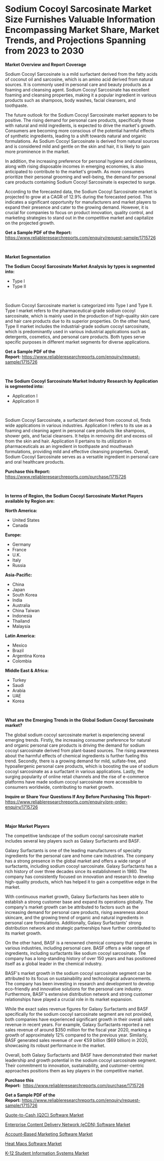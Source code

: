 <p><h1>Sodium Cocoyl Sarcosinate Market Size Furnishes Valuable Information Encompassing Market Share, Market Trends, and Projections Spanning from 2023 to 2030</h1></p><p><strong>Market Overview and Report Coverage</strong></p>
<p><p>Sodium Cocoyl Sarcosinate is a mild surfactant derived from the fatty acids of coconut oil and sarcosine, which is an amino acid derived from natural sources. It is commonly used in personal care and beauty products as a foaming and cleansing agent. Sodium Cocoyl Sarcosinate has excellent foaming and cleansing properties, making it a popular ingredient in various products such as shampoos, body washes, facial cleansers, and toothpaste.</p><p>The future outlook for the Sodium Cocoyl Sarcosinate market appears to be positive. The rising demand for personal care products, specifically those with natural and mild ingredients, is expected to drive the market's growth. Consumers are becoming more conscious of the potential harmful effects of synthetic ingredients, leading to a shift towards natural and organic formulations. As Sodium Cocoyl Sarcosinate is derived from natural sources and is considered mild and gentle on the skin and hair, it is likely to gain more prominence in the market.</p><p>In addition, the increasing preference for personal hygiene and cleanliness, along with rising disposable incomes in emerging economies, is also anticipated to contribute to the market's growth. As more consumers prioritize their personal grooming and well-being, the demand for personal care products containing Sodium Cocoyl Sarcosinate is expected to surge.</p><p>According to the forecasted data, the Sodium Cocoyl Sarcosinate market is projected to grow at a CAGR of 12.9% during the forecasted period. This indicates a significant opportunity for manufacturers and market players to expand their presence and cater to the growing demand. However, it is crucial for companies to focus on product innovation, quality control, and marketing strategies to stand out in the competitive market and capitalize on the projected growth.</p></p>
<p><strong>Get a Sample PDF of the Report:</strong> <a href="https://www.reliableresearchreports.com/enquiry/request-sample/1715726">https://www.reliableresearchreports.com/enquiry/request-sample/1715726</a></p>
<p>&nbsp;</p>
<p><strong>Market Segmentation</strong></p>
<p><strong>The Sodium Cocoyl Sarcosinate Market Analysis by types is segmented into:</strong></p>
<p><ul><li>Type I</li><li>Type II</li></ul></p>
<p>&nbsp;</p>
<p><p>Sodium Cocoyl Sarcosinate market is categorized into Type I and Type II. Type I market refers to the pharmaceutical-grade sodium cocoyl sarcosinate, which is mainly used in the production of high-quality skin care and hair care products due to its superior properties. On the other hand, Type II market includes the industrial-grade sodium cocoyl sarcosinate, which is predominantly used in various industrial applications such as detergents, cosmetics, and personal care products. Both types serve specific purposes in different market segments for diverse applications.</p></p>
<p><strong>Get a Sample PDF of the Report:</strong>&nbsp;<a href="https://www.reliableresearchreports.com/enquiry/request-sample/1715726">https://www.reliableresearchreports.com/enquiry/request-sample/1715726</a></p>
<p>&nbsp;</p>
<p><strong>The Sodium Cocoyl Sarcosinate Market Industry Research by Application is segmented into:</strong></p>
<p><ul><li>Application I</li><li>Application II</li></ul></p>
<p>&nbsp;</p>
<p><p>Sodium Cocoyl Sarcosinate, a surfactant derived from coconut oil, finds wide applications in various industries. Application I refers to its use as a foaming and cleaning agent in personal care products like shampoos, shower gels, and facial cleansers. It helps in removing dirt and excess oil from the skin and hair. Application II pertains to its utilization in pharmaceuticals as an ingredient in toothpaste and mouthwash formulations, providing mild and effective cleansing properties. Overall, Sodium Cocoyl Sarcosinate serves as a versatile ingredient in personal care and oral healthcare products.</p></p>
<p><strong>Purchase this Report:</strong>&nbsp; <a href="https://www.reliableresearchreports.com/purchase/1715726">https://www.reliableresearchreports.com/purchase/1715726</a></p>
<p>&nbsp;</p>
<p><strong>In terms of Region, the Sodium Cocoyl Sarcosinate Market Players available by Region are:</strong></p>
<p>
    <p> <strong> North America: </strong>
        <ul>
            <li>United States</li>
            <li>Canada</li>
        </ul>
        </p> 
    <p> <strong> Europe: </strong>
        <ul>
            <li>Germany</li>
            <li>France</li>
            <li>U.K.</li>
            <li>Italy</li>
            <li>Russia</li>
        </ul>
        </p> 
    <p> <strong> Asia-Pacific: </strong>
        <ul>
            <li>China</li>
            <li>Japan</li>
            <li>South Korea</li>
            <li>India</li>
            <li>Australia</li>
            <li>China Taiwan</li>
            <li>Indonesia</li>
            <li>Thailand</li>
            <li>Malaysia</li>
        </ul>
        </p> 
    <p> <strong> Latin America: </strong>
        <ul>
            <li>Mexico</li>
            <li>Brazil</li>
            <li>Argentina Korea</li>
            <li>Colombia</li>
        </ul>
        </p> 
    <p> <strong> Middle East & Africa: </strong>
        <ul>
            <li>Turkey</li>
            <li>Saudi</li>
            <li>Arabia</li>
            <li>UAE</li>
            <li>Korea</li>
        </ul>
    </p>
    </p>
<p>&nbsp;</p>
<p><strong>What are the Emerging Trends in the Global Sodium Cocoyl Sarcosinate market?</strong></p>
<p><p>The global sodium cocoyl sarcosinate market is experiencing several emerging trends. Firstly, the increasing consumer preference for natural and organic personal care products is driving the demand for sodium cocoyl sarcosinate derived from plant-based sources. The rising awareness about the harmful effects of chemical ingredients is further fueling this trend. Secondly, there is a growing demand for mild, sulfate-free, and hypoallergenic personal care products, which is boosting the use of sodium cocoyl sarcosinate as a surfactant in various applications. Lastly, the surging popularity of online retail channels and the rise of e-commerce platforms have made sodium cocoyl sarcosinate more accessible to consumers worldwide, contributing to market growth.</p></p>
<p><strong>Inquire or Share Your Questions If Any Before Purchasing This Report</strong>- <a href="https://www.reliableresearchreports.com/enquiry/pre-order-enquiry/1715726">https://www.reliableresearchreports.com/enquiry/pre-order-enquiry/1715726</a></p>
<p>&nbsp;</p>
<p><strong>Major Market Players</strong></p>
<p><p>The competitive landscape of the sodium cocoyl sarcosinate market includes several key players such as Galaxy Surfactants and BASF. </p><p>Galaxy Surfactants is one of the leading manufacturers of specialty ingredients for the personal care and home care industries. The company has a strong presence in the global market and offers a wide range of surfactants, including sodium cocoyl sarcosinate. Galaxy Surfactants has a rich history of over three decades since its establishment in 1980. The company has consistently focused on innovation and research to develop high-quality products, which has helped it to gain a competitive edge in the market.</p><p>With continuous market growth, Galaxy Surfactants has been able to establish a strong customer base and expand its operations globally. The company's market growth can be attributed to factors such as the increasing demand for personal care products, rising awareness about skincare, and the growing trend of organic and natural ingredients in personal care formulations. Additionally, Galaxy Surfactants' strong distribution network and strategic partnerships have further contributed to its market growth.</p><p>On the other hand, BASF is a renowned chemical company that operates in various industries, including personal care. BASF offers a wide range of ingredients, including surfactants like sodium cocoyl sarcosinate. The company has a long-standing history of over 150 years and has positioned itself as a global leader in the chemical industry.</p><p>BASF's market growth in the sodium cocoyl sarcosinate segment can be attributed to its focus on sustainability and technological advancements. The company has been investing in research and development to develop eco-friendly and innovative solutions for the personal care industry. Furthermore, BASF's extensive distribution network and strong customer relationships have played a crucial role in its market expansion.</p><p>While the exact sales revenue figures for Galaxy Surfactants and BASF specifically for the sodium cocoyl sarcosinate segment are not provided, both companies have experienced significant growth in their overall sales revenue in recent years. For example, Galaxy Surfactants reported a net sales revenue of around $350 million for the fiscal year 2020, marking a growth of approximately 12% compared to the previous year. Similarly, BASF generated sales revenue of over €59 billion ($69 billion) in 2020, showcasing its robust performance in the market.</p><p>Overall, both Galaxy Surfactants and BASF have demonstrated their market leadership and growth potential in the sodium cocoyl sarcosinate segment. Their commitment to innovation, sustainability, and customer-centric approaches positions them as key players in the competitive market.</p></p>
<p><strong>Purchase this Report:</strong>&nbsp;&nbsp;<a href="https://www.reliableresearchreports.com/purchase/1715726">https://www.reliableresearchreports.com/purchase/1715726</a></p>
<p></p>
<p><strong>Get a Sample PDF of the Report:</strong>&nbsp;<a href="https://www.reliableresearchreports.com/enquiry/request-sample/1715726">https://www.reliableresearchreports.com/enquiry/request-sample/1715726</a></p>
<p><p><a href="https://medium.com/@santosh735584/quote-to-cash-q2c-software-market-size-and-market-trends-complete-industry-overview-2023-to-b8b8f7d6dbfc">Quote-to-Cash (Q2C) Software Market</a></p><p><a href="https://medium.com/@reportprime03/enterprise-content-delivery-network-ecdn-software-market-outlook-industry-overview-and-forecast-e51159c3da85">Enterprise Content Delivery Network (eCDN) Software Market</a></p><p><a href="https://medium.com/@reportprime01/decoding-account-based-marketing-software-market-metrics-market-share-trends-and-growth-patterns-b893abaa1c8a">Account-Based Marketing Software Market</a></p><p><a href="https://medium.com/@santoshh992151/decoding-heat-maps-software-market-metrics-market-share-trends-and-growth-patterns-a4848ebd1a72">Heat Maps Software Market</a></p><p><a href="https://medium.com/@ridhantakke90/decoding-k-12-student-information-systems-market-metrics-market-share-trends-and-growth-patterns-49b963f230a0">K-12 Student Information Systems Market</a></p></p>